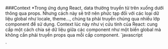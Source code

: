 ###Context
*Trong ứng dụng React, data thường truyền từ trên xuống dưới thông qua props. Nhưng cách này sẽ trở nên phức tạp đối với các loại dữ liệu global như locale, theme…, chúng ta phải truyền chúng qua nhiều lớp component để sử dụng. Context lúc này như vị cứu tinh của React: cung cấp một cách chia sẻ dữ liệu giữa các component như một biến global mà không cần phải truyền props qua mỗi cấp component.
`javascript

`
